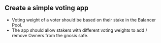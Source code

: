 ## Create a simple voting app

- Voting weight of a voter should be based on their stake in the Balancer Pool.
- The app should allow stakers with different voting weights to add / remove Owners from the gnosis safe.
